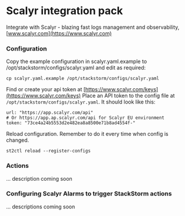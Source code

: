 # Scalyr integration pack

Integrate with Scalyr - blazing fast logs management and observability, [www.scalyr.com](https://www.scalyr.com)

### Configuration
Copy the example configuration in scalyr.yaml.example to /opt/stackstorm/configs/scalyr.yaml and edit as required:

    cp scalyr.yaml.example /opt/stackstorm/configs/scalyr.yaml

Find or create your api token at [https://www.scalyr.com/keys](https://www.scalyr.com/keys)
Place an API token to the config file at `/opt/stackstorm/configs/scalyr.yaml`. It should look like this:

    url: "https://app.scalyr.com/api"
    # Or https://app.ap.scalyr.com/api for Scalyr EU environment
    token: "73ce4a24b5553d2e482ea8a8500e71b8ad4554f-"

Reload configuration. Remember to do it every time when config is changed.

    st2ctl reload --register-configs

### Actions

... description coming soon


### Configuring Scalyr Alarms to trigger StackStorm actions

... descriptions coming soon
